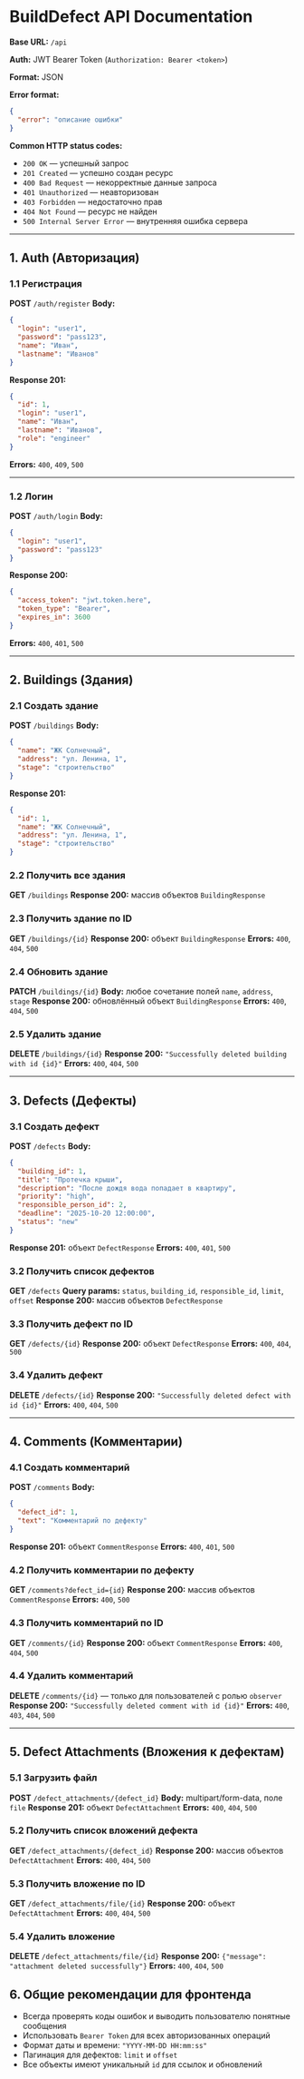 # BuildDefect API Documentation

**Base URL:** `/api`

**Auth:** JWT Bearer Token (`Authorization: Bearer <token>`)

**Format:** JSON

**Error format:**

```json
{
  "error": "описание ошибки"
}
```

**Common HTTP status codes:**

* `200 OK` — успешный запрос
* `201 Created` — успешно создан ресурс
* `400 Bad Request` — некорректные данные запроса
* `401 Unauthorized` — неавторизован
* `403 Forbidden` — недостаточно прав
* `404 Not Found` — ресурс не найден
* `500 Internal Server Error` — внутренняя ошибка сервера

---

## 1. Auth (Авторизация)

### 1.1 Регистрация

**POST** `/auth/register`
**Body:**

```json
{
  "login": "user1",
  "password": "pass123",
  "name": "Иван",
  "lastname": "Иванов"
}
```

**Response 201:**

```json
{
  "id": 1,
  "login": "user1",
  "name": "Иван",
  "lastname": "Иванов",
  "role": "engineer"
}
```

**Errors:** `400`, `409`, `500`

---

### 1.2 Логин

**POST** `/auth/login`
**Body:**

```json
{
  "login": "user1",
  "password": "pass123"
}
```

**Response 200:**

```json
{
  "access_token": "jwt.token.here",
  "token_type": "Bearer",
  "expires_in": 3600
}
```

**Errors:** `400`, `401`, `500`

---

## 2. Buildings (Здания)

### 2.1 Создать здание

**POST** `/buildings`
**Body:**

```json
{
  "name": "ЖК Солнечный",
  "address": "ул. Ленина, 1",
  "stage": "строительство"
}
```

**Response 201:**

```json
{
  "id": 1,
  "name": "ЖК Солнечный",
  "address": "ул. Ленина, 1",
  "stage": "строительство"
}
```

### 2.2 Получить все здания

**GET** `/buildings`
**Response 200:** массив объектов `BuildingResponse`

### 2.3 Получить здание по ID

**GET** `/buildings/{id}`
**Response 200:** объект `BuildingResponse`
**Errors:** `400`, `404`, `500`

### 2.4 Обновить здание

**PATCH** `/buildings/{id}`
**Body:** любое сочетание полей `name`, `address`, `stage`
**Response 200:** обновлённый объект `BuildingResponse`
**Errors:** `400`, `404`, `500`

### 2.5 Удалить здание

**DELETE** `/buildings/{id}`
**Response 200:** `"Successfully deleted building with id {id}"`
**Errors:** `400`, `404`, `500`

---

## 3. Defects (Дефекты)

### 3.1 Создать дефект

**POST** `/defects`
**Body:**

```json
{
  "building_id": 1,
  "title": "Протечка крыши",
  "description": "После дождя вода попадает в квартиру",
  "priority": "high",
  "responsible_person_id": 2,
  "deadline": "2025-10-20 12:00:00",
  "status": "new"
}
```

**Response 201:** объект `DefectResponse`
**Errors:** `400`, `401`, `500`

### 3.2 Получить список дефектов

**GET** `/defects`
**Query params:** `status`, `building_id`, `responsible_id`, `limit`, `offset`
**Response 200:** массив объектов `DefectResponse`

### 3.3 Получить дефект по ID

**GET** `/defects/{id}`
**Response 200:** объект `DefectResponse`
**Errors:** `400`, `404`, `500`

### 3.4 Удалить дефект

**DELETE** `/defects/{id}`
**Response 200:** `"Successfully deleted defect with id {id}"`
**Errors:** `400`, `404`, `500`

---

## 4. Comments (Комментарии)

### 4.1 Создать комментарий

**POST** `/comments`
**Body:**

```json
{
  "defect_id": 1,
  "text": "Комментарий по дефекту"
}
```

**Response 201:** объект `CommentResponse`
**Errors:** `400`, `401`, `500`

### 4.2 Получить комментарии по дефекту

**GET** `/comments?defect_id={id}`
**Response 200:** массив объектов `CommentResponse`
**Errors:** `400`, `500`

### 4.3 Получить комментарий по ID

**GET** `/comments/{id}`
**Response 200:** объект `CommentResponse`
**Errors:** `400`, `404`, `500`

### 4.4 Удалить комментарий

**DELETE** `/comments/{id}` — только для пользователей с ролью `observer`
**Response 200:** `"Successfully deleted comment with id {id}"`
**Errors:** `400`, `403`, `404`, `500`

---

## 5. Defect Attachments (Вложения к дефектам)

### 5.1 Загрузить файл

**POST** `/defect_attachments/{defect_id}`
**Body:** multipart/form-data, поле `file`
**Response 201:** объект `DefectAttachment`
**Errors:** `400`, `404`, `500`

### 5.2 Получить список вложений дефекта

**GET** `/defect_attachments/{defect_id}`
**Response 200:** массив объектов `DefectAttachment`
**Errors:** `400`, `404`, `500`

### 5.3 Получить вложение по ID

**GET** `/defect_attachments/file/{id}`
**Response 200:** объект `DefectAttachment`
**Errors:** `400`, `404`, `500`

### 5.4 Удалить вложение

**DELETE** `/defect_attachments/file/{id}`
**Response 200:** `{"message": "attachment deleted successfully"}`
**Errors:** `400`, `404`, `500`


## 6. Общие рекомендации для фронтенда

* Всегда проверять коды ошибок и выводить пользователю понятные сообщения
* Использовать `Bearer Token` для всех авторизованных операций
* Формат даты и времени: `"YYYY-MM-DD HH:mm:ss"`
* Пагинация для дефектов: `limit` и `offset`
* Все объекты имеют уникальный `id` для ссылок и обновлений

